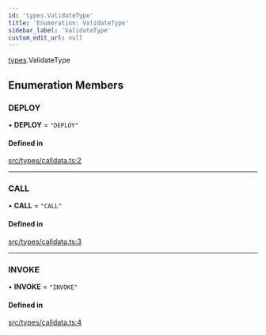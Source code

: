 ```yaml
---
id: 'types.ValidateType'
title: 'Enumeration: ValidateType'
sidebar_label: 'ValidateType'
custom_edit_url: null
---
```


[types](../namespaces/types.md).ValidateType

## Enumeration Members

### DEPLOY

• **DEPLOY** = `"DEPLOY"`

#### Defined in

[src/types/calldata.ts:2](https://github.com/0xs34n/starknet.js/blob/v5.19.5/src/types/calldata.ts#L2)

---

### CALL

• **CALL** = `"CALL"`

#### Defined in

[src/types/calldata.ts:3](https://github.com/0xs34n/starknet.js/blob/v5.19.5/src/types/calldata.ts#L3)

---

### INVOKE

• **INVOKE** = `"INVOKE"`

#### Defined in

[src/types/calldata.ts:4](https://github.com/0xs34n/starknet.js/blob/v5.19.5/src/types/calldata.ts#L4)
